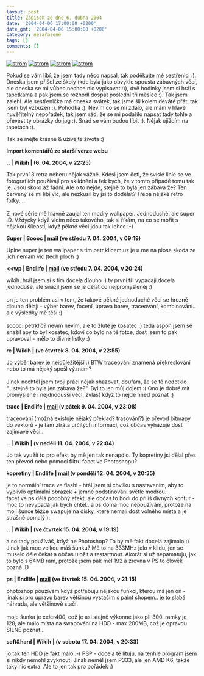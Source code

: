 ```yaml
---
layout: post
title: Zápisek ze dne 6. dubna 2004
date: '2004-04-06 17:00:00 +0200'
date_gmt: '2004-04-06 15:00:00 +0200'
category: nezařazené
tags: []
comments: []
---
```

<div >  <a href="wallpaper.php"><img alt="strom" src="%base_url%/assets/old-images/retro4.jpg"></a>  <a href="wallpaper.php"><img alt="strom" src="%base_url%/assets/old-images/retro5.jpg"></a>  <a href="wallpaper.php"><img alt="strom" src="%base_url%/assets/old-images/retro6.jpg"></a>  <a href="wallpaper.php"><img alt="strom" src="%base_url%/assets/old-images/retro7.jpg"></a>  </div>
<p>Pokud se vám líbí, že jsem tady něco napsal, tak poděkujte mé sestřenici :). Dneska jsem přišel ze školy  (kde byla jako obvykle spousta zábavných věcí, ale dneska se mi vůbec nechce nic vypisovat :)), dvě hodinky  jsem si hrál s tapetkama a pak jsem se rozhodl dospat poslední tři měsíce :). Tak jsem zalehl. Ale sestřenička  má dneska svátek, tak jsme šli kolem deváté přát, tak jsem byl vzbuzen :). Pohodka :). Nevím co se mi zdálo,  ale mám v hlavě nuvěřitelný nepořádek, tak jsem rád, že se mi podařilo napsat tady tohle a převést ty obrázky  do jpg :). Snad se vám budou líbit :). Nějak ujíždím na tapetách :).</p>
<p>Tak se mějte krásně &amp; užívejte života :)</p>
<div class="import-komentaru">
<p><strong>Import komentářů ze starší verze webu</strong></p>
<div class="comment">
<p style="font-weight:bold"><span class="compredmet">..</span> | <span class="comname">Wikih</span> | (6.&nbsp;04.&nbsp;2004,&nbsp;v&nbsp;22:25)</p>
<p>Tak první 3 retra neberu nějak vážně. Kdesi jsem četl, že svislé linie se ve fotografiích používají pro sklidnění a řek bych, že v tomto případě tomu tak je. Jsou skoro až fádní. Ale o to nejde, stejně to byla jen zábava že? Ten červený se mi líbí víc, ale nezkusil by jsi to dodělat? Třeba nějáké retro fotky. .. <br>  <br> Z nové série mě hlavně zaujal ten modrý wallpaper. Jednoduché, ale super :D. Vždycky když vidím něco takového, tak si říkám, na co se mořit s nějakou šíleostí, když pěkné věci jdou tak lehce :-) </p>
</div>
<div class="comment">
<p style="font-weight:bold"><span class="compredmet">Super</span> | <span class="comname">Soooc</span> |  <a href="mailto:xsoc@post.cz">mail</a> (ve&nbsp;středu&nbsp;7.&nbsp;04.&nbsp;2004,&nbsp;v&nbsp;09:19)</p>
<p>Uplne super je ten wallpaper s tim petr klicem uz je u me na plose skoda ze jich nemam vic (tech ploch :) </p>
</div>
<div class="comment">
<p style="font-weight:bold"><span class="compredmet">&lt;&lt;wp</span> | <span class="comname">Endlife</span> |  <a href="mailto:jan.martinek">mail</a> (ve&nbsp;středu&nbsp;7.&nbsp;04.&nbsp;2004,&nbsp;v&nbsp;20:24)</p>
<p>wikih. hrál jsem si s tím docela dlouho :) ty první tři vypadají docela jednoduše, ale snažil jsem se je dělat co nejpromyšleněj :) <br>  <br> on je ten problém asi v tom, že takové pěkné jednoduché věci se hrozně dlouho dělají - výber barev, focení, úprava barev, traceování, kombinování.. ale výsledky mě těší :) <br>  <br> soooc: petrklíč? nevím nevím, ale to žluté je kosatec :) teda aspoň jsem se snažil aby to byl kosatec, kdoví co bylo na té fotce, dost jsem to pak upravoval - mělo to divné lístky :) </p>
</div>
<div class="comment">
<p style="font-weight:bold"><span class="compredmet">re</span> | <span class="comname">Wikih</span> | (ve&nbsp;čtvrtek&nbsp;8.&nbsp;04.&nbsp;2004,&nbsp;v&nbsp;22:55)</p>
<p>Jo výběr barev je nejdůležitější :) BTW traceování znamená překreslování nebo to má nějaký spešl význam? <br>  <br> Jinak nechtěl jsem tvoji práci nějak shazovat, doufám, že se tě nedotklo &quot;...stejně to byla jen zábava že?&quot;. Byl to jen můj dojem :( Ono je dobré mít promyšlené i nejdnodušší věci, zvlášť když to nejde hned poznat :) </p>
</div>
<div class="comment">
<p style="font-weight:bold"><span class="compredmet">trace</span> | <span class="comname">Endlife</span> |  <a href="mailto:jan.martinek@post.cz">mail</a> (v&nbsp;pátek&nbsp;9.&nbsp;04.&nbsp;2004,&nbsp;v&nbsp;23:08)</p>
<p>traceování (možná existuje nějaký překlad? trasování?) je převod bitmapy do vektorů - je tam ztráta určitých informací, což občas vyhazuje dost zajímavé věci.. </p>
</div>
<div class="comment">
<p style="font-weight:bold"><span class="compredmet">..</span> | <span class="comname">Wikih</span> | (v&nbsp;neděli&nbsp;11.&nbsp;04.&nbsp;2004,&nbsp;v&nbsp;22:04)</p>
<p>Jo tak využít to pro efekt by mě jen tak nenapdlo. Ty kopretiny jsi dělal přes ten převod nebo pomocí filtru facet ve Photoshopu? </p>
</div>
<div class="comment">
<p style="font-weight:bold"><span class="compredmet">kopretiny</span> | <span class="comname">Endlife</span> |  <a href="mailto:jan.martinek@post.cz">mail</a> (v&nbsp;pondělí&nbsp;12.&nbsp;04.&nbsp;2004,&nbsp;v&nbsp;20:35)</p>
<p>je to normální trace ve flashi - htál jsem si chvilku s nastavením, aby to vyplivlo optimální obrázek + jemné podstínování světle modrou.. <br> facet ve ps dělá podobný efekt, ale občas to hodí do příliš divných kontur - moc to nevypadá jak bych chtěl.. a ps doma moc nepoužívám, protože na mojí šunce těžce swapuje na disky, které nemají dost volného místa a je strašně pomalý ): </p>
</div>
<div class="comment">
<p style="font-weight:bold"><span class="compredmet">..</span> | <span class="comname">Wikih</span> | (ve&nbsp;čtvrtek&nbsp;15.&nbsp;04.&nbsp;2004,&nbsp;v&nbsp;19:19)</p>
<p>a co tady používáš, když ne Photoshop? To by mě fakt docela zajímalo :) Jinak jak moc velkou máš šunku? Mě to na 333MHz jelo v klidu, jen se muselo déle čekat a občas uložit a restartnout. Akorát si už nepamatuju, jak to bylo s 64MB ram, protože jsem pak měl 192 a zrovna v PS to člověk pozná :D </p>
</div>
<div class="comment">
<p style="font-weight:bold"><span class="compredmet">ps</span> | <span class="comname">Endlife</span> |  <a href="mailto:jan.martinek@post.cz">mail</a> (ve&nbsp;čtvrtek&nbsp;15.&nbsp;04.&nbsp;2004,&nbsp;v&nbsp;21:15)</p>
<p>photoshop používám když potřebuju nějakou funkci, kterou má jen on - jinak si pro úpravu barev většinou vystačím s paint shopem.. je to slabá náhrada, ale většinově stačí. <br>  <br> moje šunka je celer400, což je asi stejně výkonné jako pII 300. ramky je 128, ale málo místa na swapování na HDD - max 200MB, což je opravdu SILNĚ poznat.. </p>
</div>
<div class="comment">
<p style="font-weight:bold"><span class="compredmet">soft&amp;hard</span> | <span class="comname">Wikih</span> | (v&nbsp;sobotu&nbsp;17.&nbsp;04.&nbsp;2004,&nbsp;v&nbsp;20:33)</p>
<p>jo tak ten HDD je fakt málo :-( PSP - docela tě lituju, na tenhle program jsem si nikdy nemohl zvyknout. Jinak neměl jsem P333, ale jen AMD K6, takže taky nic extra. Ale to jen tak pro pořádek :) </p>
</div>
</div>

